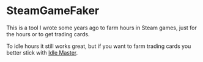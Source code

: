 # SteamGameFaker
This is a tool I wrote some years ago to farm hours in Steam games, just for the hours or to get trading cards.

To idle hours it still works great, but if you want to farm trading cards you better stick with [Idle Master](https://github.com/jshackles/idle_master).
